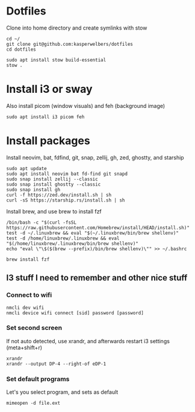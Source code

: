 # Dotfiles

Clone into home directory and create symlinks with stow

```console
cd ~/
git clone git@github.com:kasperwelbers/dotfiles
cd dotfiles

sudo apt install stow build-essential
stow .
```

# Install i3 or sway

Also install picom (window visuals) and feh (background image)

```console
sudo apt install i3 picom feh
```

# Install packages

Install neovim, bat, fdfind, git, snap, zellij, gh, zed, ghostty, and starship

```console
sudo apt update
sudo apt install neovim bat fd-find git snapd
sudo snap install zellij --classic
sudo snap install ghostty --classic
sudo snap install gh
curl -f https://zed.dev/install.sh | sh
curl -sS https://starship.rs/install.sh | sh
```

Install brew, and use brew to install fzf

```console
/bin/bash -c "$(curl -fsSL https://raw.githubusercontent.com/Homebrew/install/HEAD/install.sh)"
test -d ~/.linuxbrew && eval "$(~/.linuxbrew/bin/brew shellenv)"
test -d /home/linuxbrew/.linuxbrew && eval "$(/home/linuxbrew/.linuxbrew/bin/brew shellenv)"
echo "eval \"\$($(brew --prefix)/bin/brew shellenv)\"" >> ~/.bashrc

brew install fzf
```

## I3 stuff I need to remember and other nice stuff

### Connect to wifi

```
nmcli dev wifi
nmcli device wifi connect [sid] password [password]
```

### Set second screen

If not auto detected, use xrandr, and afterwards restart i3 settings (meta+shift+r)

```
xrandr
xrandr --output DP-4 --right-of eDP-1
```

### Set default programs

Let's you select program, and sets as default

```
mimeopen -d file.ext
```


